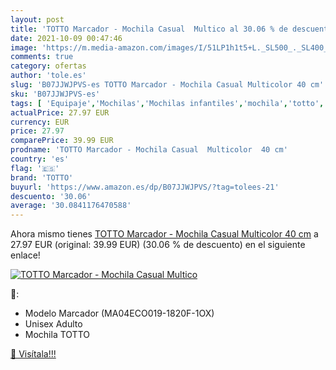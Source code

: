 ```yaml
---
layout: post
title: 'TOTTO Marcador - Mochila Casual  Multico al 30.06 % de descuento'
date: 2021-10-09 00:47:46
image: 'https://m.media-amazon.com/images/I/51LP1h1t5+L._SL500_._SL400_.jpg'
comments: true
category: ofertas
author: 'tole.es'
slug: 'B07JJWJPVS-es TOTTO Marcador - Mochila Casual Multicolor 40 cm'
sku: 'B07JJWJPVS-es'
tags: [ 'Equipaje','Mochilas','Mochilas infantiles','mochila','totto', ]
actualPrice: 27.97 EUR
currency: EUR
price: 27.97
comparePrice: 39.99 EUR
prodname: 'TOTTO Marcador - Mochila Casual  Multicolor  40 cm'
country: 'es'
flag: '🇪🇸'
brand: 'TOTTO'
buyurl: 'https://www.amazon.es/dp/B07JJWJPVS/?tag=tolees-21'
descuento: '30.06'
average: '30.0841176470588'
---
```


Ahora mismo tienes [TOTTO Marcador - Mochila Casual  Multicolor  40 cm](https://www.amazon.es/dp/B07JJWJPVS/?tag=tolees-21) a 27.97 EUR (original: 39.99 EUR) (30.06 %  de descuento) en el siguiente enlace!

[![TOTTO Marcador - Mochila Casual  Multico](https://m.media-amazon.com/images/I/51LP1h1t5+L._SL500_._SL400_.jpg)](https://www.amazon.es/dp/B07JJWJPVS/?tag=tolees-21)

🔎:

- Modelo Marcador (MA04ECO019-1820F-1OX)
- Unisex Adulto
- Mochila TOTTO

[🛒 Visítala!!!](https://www.amazon.es/dp/B07JJWJPVS/?tag=tolees-21)
